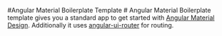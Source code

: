 #Angular Material Boilerplate Template #
Angular Material Boilerplate template gives you a standard app to get started with [Angular Material Design](https://material.angularjs.org). Additionally it uses [angular-ui-router](https://github.com/angular-ui/ui-router) for routing.
